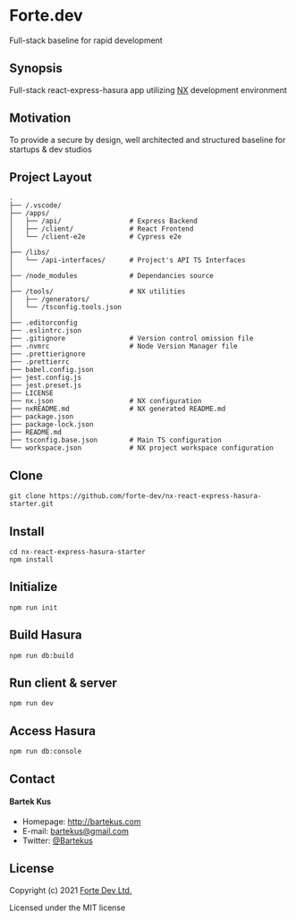 # Forte.dev
Full-stack baseline for rapid development

## Synopsis
Full-stack react-express-hasura app utilizing [NX](https://nx.dev/) development environment

## Motivation
To provide a secure by design, well architected and structured baseline for startups & dev studios 

## Project Layout
```
.
├── /.vscode/
├── /apps/
│   ├── /api/                 # Express Backend
│   ├── /client/              # React Frontend
│   └── /client-e2e           # Cypress e2e
│
├── /libs/
│   └── /api-interfaces/      # Project's API TS Interfaces
│
├── /node_modules             # Dependancies source
│
├── /tools/                   # NX utilities
│   ├── /generators/
│   └── /tsconfig.tools.json
│
├── .editorconfig
├── .eslintrc.json
├── .gitignore                # Version control omission file
├── .nvmrc                    # Node Version Manager file
├── .prettierignore
├── .prettierrc
├── babel.config.json
├── jest.config.js
├── jest.preset.js
├── LICENSE
├── nx.json                   # NX configuration
├── nxREADME.md               # NX generated README.md
├── package.json
├── package-lock.json
├── README.md
├── tsconfig.base.json        # Main TS configuration
└── workspace.json            # NX project workspace configuration
```

## Clone
```
git clone https://github.com/forte-dev/nx-react-express-hasura-starter.git
```

## Install
```
cd nx-react-express-hasura-starter
npm install
```

## Initialize
```
npm run init
```

## Build Hasura
```
npm run db:build
```

## Run client & server
```
npm run dev
```

## Access Hasura
```
npm run db:console
```

## Contact
#### Bartek Kus
* Homepage: http://bartekus.com
* E-mail: bartekus@gmail.com
* Twitter: [@Bartekus](https://twitter.com/Bartekus "Bartekus on twitter")

## License
Copyright (c) 2021 [Forte Dev Ltd.](https://forte.dev)

Licensed under the MIT license
